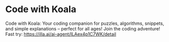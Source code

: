# Code with Koala
Code with Koala: Your coding companion for puzzles, algorithms, snippets, and simple explanations – perfect for all ages! Join the coding adventure!
Fast try: https://illa.ai/ai-agent/ILAex4p1C7WK/detail

